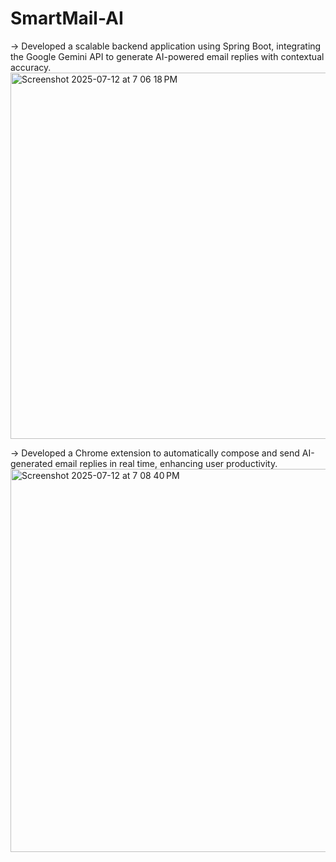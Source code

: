 # SmartMail-AI
-> Developed a scalable backend application using Spring Boot, integrating the Google Gemini API to generate AI-powered email replies with contextual accuracy.
<img width="1704" height="586" alt="Screenshot 2025-07-12 at 7 06 18 PM" src="https://github.com/user-attachments/assets/265e871d-3391-45bf-be44-de45c04a7bfe" />

-> Developed a Chrome extension to automatically compose and send AI-generated email replies in real time, enhancing user productivity.
<img width="597" height="613" alt="Screenshot 2025-07-12 at 7 08 40 PM" src="https://github.com/user-attachments/assets/c2259761-7a4b-43a8-88f1-40d65ce16ebb" />
